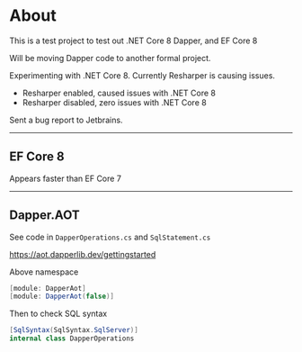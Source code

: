 ﻿# About

This is a test project to test out .NET Core 8 Dapper, and EF Core 8

Will be moving Dapper code to another formal project.

Experimenting with .NET Core 8. Currently Resharper is causing issues.

- Resharper enabled, caused issues with .NET Core 8
- Resharper disabled, zero issues with .NET Core 8

Sent a bug report to Jetbrains. 

---

## EF Core 8

Appears faster than EF Core 7

---

## Dapper.AOT

See code in `DapperOperations.cs` and `SqlStatement.cs`

https://aot.dapperlib.dev/gettingstarted

Above namespace

```csharp
[module: DapperAot]
[module: DapperAot(false)]
```

Then to check SQL syntax

```csharp
[SqlSyntax(SqlSyntax.SqlServer)]
internal class DapperOperations
```

